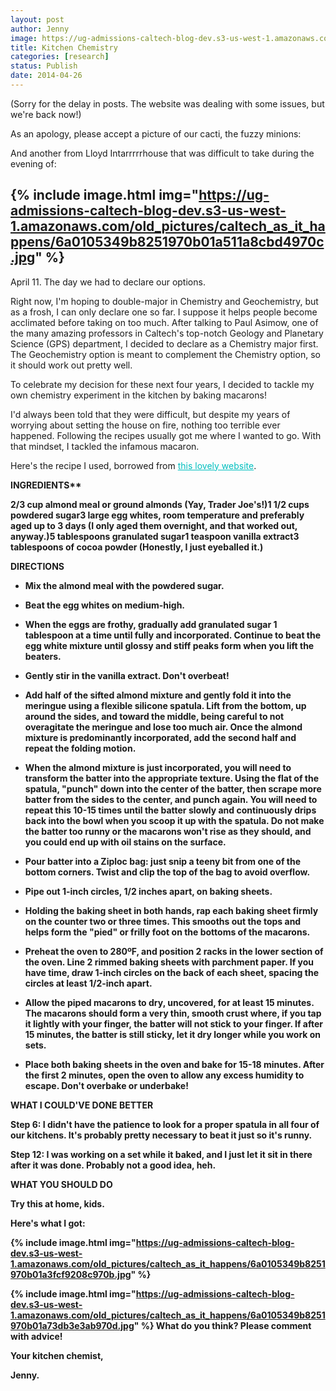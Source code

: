```yaml
---
layout: post
author: Jenny
image: https://ug-admissions-caltech-blog-dev.s3-us-west-1.amazonaws.com/old_pictures/caltech_as_it_happens/6a0105349b8251970b01a511a8cb46970c.jpg
title: Kitchen Chemistry
categories: [research]
status: Publish
date: 2014-04-26
---
```



(Sorry for the delay in posts. The website was dealing with some issues, but we're back now!)

As an apology, please accept a picture of our cacti, the fuzzy minions:

And another from Lloyd Intarrrrrhouse that was difficult to take during the evening of:

{% include image.html img="https://ug-admissions-caltech-blog-dev.s3-us-west-1.amazonaws.com/old_pictures/caltech_as_it_happens/6a0105349b8251970b01a511a8cbd4970c.jpg" %}
--

April 11. The day we had to declare our options.

Right now, I'm hoping to double-major in Chemistry and Geochemistry, but as a frosh, I can only declare one so far. I suppose it helps people become acclimated before taking on too much. After talking to Paul Asimow, one of the many amazing professors in Caltech's top-notch Geology and Planetary Science (GPS) department, I decided to declare as a Chemistry major first. The Geochemistry option is meant to complement the Chemistry option, so it should work out pretty well.

To celebrate my decision for these next four years, I decided to tackle my own chemistry experiment in the kitchen by baking macarons!

I'd always been told that they were difficult, but despite my years of worrying about setting the house on fire, nothing too terrible ever happened. Following the recipes usually got me where I wanted to go. With that mindset, I tackled the infamous macaron.

Here's the recipe I used, borrowed from <a href="?%20Boots or sturdy shoes. Seriously. ? Clothes able to keep you comfortable from very hot (35 ?C? Maybe) to very cold (0 ?C? Maybe). But pack light. This is most easily accomplished with layers (short sleeve shirt, long sleeve shirt, sweater, windbreaker). ? Hat, sunglasses, sunscreen (People burn easily at high altitude). ? I'll provide a field notebook for you to work in, you provide enough writing utensils. Colors may be useful. ? A blanket or sleeping bag (camp provides sheets and towels and perhaps a blanket, but you may want extra warmth). ? Toiletries to keep you clean and refreshed (yes, there are showers). ? Handlens/magnifier, scale object, camera or good camera-phone. (We'll bring some rock hammers). ? A daypack (We won't be walking more than about 1 km from bus, or for more than 1 hour at a time, but still handy to have a place for your stuff)." style="color: #00bfbf;" target="_blank" title="Always cite your sources!">this lovely website</a>.

<strong style="font-size: 14px;">INGREDIENTS**

2/3 cup almond meal or ground almonds (Yay, Trader Joe's!)1 1/2 cups powdered sugar3 large egg whites, room temperature and preferably aged up to 3 days (I only aged them overnight, and that worked out, anyway.)5 tablespoons granulated sugar1 teaspoon vanilla extract3 tablespoons of cocoa powder (Honestly, I just eyeballed it.)

**DIRECTIONS**

- Mix the almond meal with the powdered sugar.

- Beat the egg whites on medium-high.

- When the eggs are frothy, gradually add granulated sugar 1 tablespoon at a time until fully and incorporated. Continue to beat the egg white mixture until glossy and stiff peaks form when you lift the beaters.

- Gently stir in the vanilla extract. Don't overbeat!
- Add half of the sifted almond mixture and gently fold it into the meringue using a flexible silicone spatula. Lift from the bottom, up around the sides, and toward the middle, being careful to not overagitate the meringue and lose too much air. Once the almond mixture is predominantly incorporated, add the second half and repeat the folding motion.

- When the almond mixture is just incorporated, you will need to transform the batter into the appropriate texture. Using the flat of the spatula, "punch" down into the center of the batter, then scrape more batter from the sides to the center, and punch again. You will need to repeat this 10-15 times until the batter slowly and continuously drips back into the bowl when you scoop it up with the spatula. Do not make the batter too runny or the macarons won't rise as they should, and you could end up with oil stains on the surface.

- Pour batter into a Ziploc bag: just snip a teeny bit from one of the bottom corners. Twist and clip the top of the bag to avoid overflow.

- Pipe out 1-inch circles, 1/2 inches apart, on baking sheets.

- Holding the baking sheet in both hands, rap each baking sheet firmly on the counter two or three times. This smooths out the tops and helps form the "pied" or frilly foot on the bottoms of the macarons.

- Preheat the oven to 280ºF, and position 2 racks in the lower section of the oven. Line 2 rimmed baking sheets with parchment paper. If you have time, draw 1-inch circles on the back of each sheet, spacing the circles at least 1/2-inch apart.

- Allow the piped macarons to dry, uncovered, for at least 15 minutes. The macarons should form a very thin, smooth crust where, if you tap it lightly with your finger, the batter will not stick to your finger. If after 15 minutes, the batter is still sticky, let it dry longer while you work on sets.

- Place both baking sheets in the oven and bake for 15-18 minutes. After the first 2 minutes, open the oven to allow any excess humidity to escape. Don't overbake or underbake!

**WHAT I COULD'VE DONE BETTER**

Step 6: I didn't have the patience to look for a proper spatula in all four of our kitchens. It's probably pretty necessary to beat it just so it's runny.

Step 12: I was working on a set while it baked, and I just let it sit in there after it was done. Probably not a good idea, heh.

**WHAT YOU SHOULD DO**

Try this at home, kids.

Here's what I got:


{% include image.html img="https://ug-admissions-caltech-blog-dev.s3-us-west-1.amazonaws.com/old_pictures/caltech_as_it_happens/6a0105349b8251970b01a3fcf9208c970b.jpg" %}


{% include image.html img="https://ug-admissions-caltech-blog-dev.s3-us-west-1.amazonaws.com/old_pictures/caltech_as_it_happens/6a0105349b8251970b01a73db3e3ab970d.jpg" %}
What do you think? Please comment with advice!

Your kitchen chemist,

Jenny.

